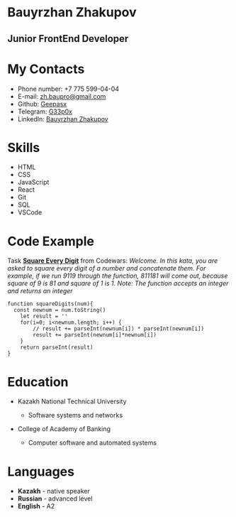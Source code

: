# Bauyrzhan Zhakupov
## Junior FrontEnd Developer

# My Contacts
* Phone number: +7 775 599-04-04
* E-mail: [zh.baupro@gmail.com](zh.baupro@gmail.com)
* Github: [Geepasx](https://github.com/Geepasx)
* Telegram: [G33p0x](https://t.me/G33p0x)
* LinkedIn: [Bauyrzhan Zhakupov](https://www.linkedin.com/in/bauyrzhan-zhakupov-b79a511b4/)

# Skills
* HTML
* CSS
* JavaScript
* React
* Git
* SQL
* VSCode

# Code Example

Task [**Square Every Digit**](https://www.codewars.com/kata/546e2562b03326a88e000020) from Codewars: *Welcome. In this kata, you are asked to square every digit of a number and concatenate them.*
*For example, if we run 9119 through the function, 811181 will come out, because square of 9 is 81 and square of 1 is 1.*
*Note: The function accepts an integer and returns an integer*
```
function squareDigits(num){
  const newnum = num.toString()
    let result = ''
    for(i=0; i<newnum.length; i++) {
        // result += parseInt(newnum[i]) * parseInt(newnum[i])
        result += parseInt(newnum[i]*newnum[i])
    }
    return parseInt(result)
}
```

# Education
* Kazakh National Technical University
    + Software systems and networks

* College of Academy of Banking 
    + Computer software and automated systems

# Languages
* __Kazakh__ - native speaker
* **Russian** - advanced level
* __English__ - A2